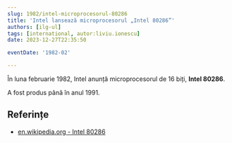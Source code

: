 ```yaml
---
slug: 1982/intel-microprocesorul-80286
title: 'Intel lansează microprocesorul „Intel 80286”'
authors: [ilg-ul]
tags: [international, autor:liviu.ionescu]
date: 2023-12-27T22:35:50

eventDate: '1982-02'

---
```


În luna februarie 1982, Intel anunță microprocesorul de 16 biți, **Intel 80286**.

<!-- truncate -->

A fost produs până în anul 1991.

## Referințe

- [en.wikipedia.org - Intel 80286](https://en.wikipedia.org/wiki/Intel_80286)
